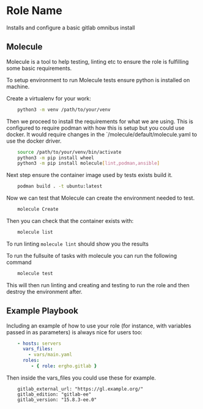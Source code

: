 Role Name
=========

Installs and configure a basic gitlab omnibus install

Molecule
------------

Molecule is a tool to help testing, linting etc to ensure the role is fulfilling
some basic requirements.

To setup environment to run Molecule tests ensure python is installed on machine.

Create a virtualenv for your work:
```bash
    python3 -m venv /path/to/your/venv
```

Then we proceed to install the requirements for what we are using.
This is configured to require podman with how this is setup but you could use docker.
It would require changes in the `/molecule/default/molecule.yaml to use the docker driver.

```bash
    source /path/to/your/venv/bin/activate
    python3 -m pip install wheel
    python3 -m pip install molecule[lint,podman,ansible]
```

Next step ensure the container image used by tests exists build it.

```bash
    podman build . -t ubuntu:latest
```

Now we can test that Molecule can create the environment needed to test.

```bash
    molecule Create
```

Then you can check that the container exists with:
```bash
    molecule list
```

To run linting `molecule lint` should show you the results

To run the fullsuite of tasks with molecule you can run the following command

```bash
    molecule test
```

This will then run linting and creating and testing to run the role and then destroy the environment after.

Example Playbook
----------------

Including an example of how to use your role (for instance, with variables passed in as parameters) is always nice for users too:

```yaml
    - hosts: servers
      vars_files:
        - vars/main.yaml
      roles:
         - { role: ergho.gitlab }
```
Then inside the vars_files you could use these for example.

```
    gitlab_external_url: "https://gl.example.org/"
    gitlab_edition: "gitlab-ee"
    gitlab_version: "15.8.3-ee.0"
```


